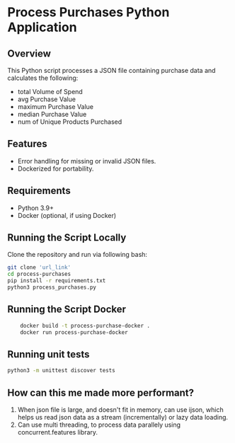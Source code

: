 # Process Purchases Python Application

## Overview
This Python script processes a JSON file containing purchase data and calculates the following:
- total Volume of Spend
- avg Purchase Value
- maximum Purchase Value
- median Purchase Value
- num of Unique Products Purchased

## Features
- Error handling for missing or invalid JSON files.
- Dockerized for portability.

## Requirements
- Python 3.9+
- Docker (optional, if using Docker)

## Running the Script Locally

Clone the repository and run via following bash:

   ```bash
   git clone 'url_link'
   cd process-purchases
   pip install -r requirements.txt
   python3 process_purchases.py

   ```

## Running the Script Docker

``` bash
    docker build -t process-purchase-docker .
    docker run process-purchase-docker
```

## Running unit tests

``` bash
python3 -m unittest discover tests  
```

## How can this me made more performant?

1. When json file is large, and doesn't fit in memory, can use ijson, which helps us read json data as a stream (incrementally) or lazy data loading.
2. Can use multi threading, to process data parallely using concurrent.features library.

